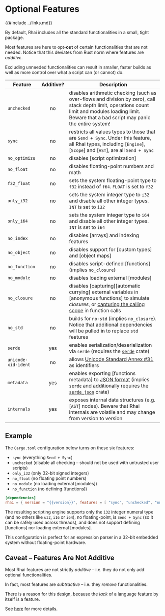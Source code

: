 Optional Features
================

{{#include ../links.md}}

By default, Rhai includes all the standard functionalities in a small, tight package.

Most features are here to opt-**out** of certain functionalities that are not needed.
Notice that this deviates from Rust norm where features are _additive_.

Excluding unneeded functionalities can result in smaller, faster builds as well as
more control over what a script can (or cannot) do.

| Feature             | Additive? | Description                                                                                                                                                                                                      |
| ------------------- | :-------: | ---------------------------------------------------------------------------------------------------------------------------------------------------------------------------------------------------------------- |
| `unchecked`         |    no     | disables arithmetic checking (such as over-flows and division by zero), call stack depth limit, operations count limit and modules loading limit.<br/>Beware that a bad script may panic the entire system!      |
| `sync`              |    no     | restricts all values types to those that are `Send + Sync`. Under this feature, all Rhai types, including [`Engine`], [`Scope`] and [`AST`], are all `Send + Sync`                                               |
| `no_optimize`       |    no     | disables [script optimization]                                                                                                                                                                                   |
| `no_float`          |    no     | disables floating-point numbers and math                                                                                                                                                                         |
| `f32_float`         |    no     | sets the system floating-point type to `f32` instead of `f64`. `FLOAT` is set to `f32`                                                                                                                           |
| `only_i32`          |    no     | sets the system integer type to `i32` and disable all other integer types. `INT` is set to `i32`                                                                                                                 |
| `only_i64`          |    no     | sets the system integer type to `i64` and disable all other integer types. `INT` is set to `i64`                                                                                                                 |
| `no_index`          |    no     | disables [arrays] and indexing features                                                                                                                                                                          |
| `no_object`         |    no     | disables support for [custom types] and [object maps]                                                                                                                                                            |
| `no_function`       |    no     | disables script-defined [functions] (implies `no_closure`)                                                                                                                                                       |
| `no_module`         |    no     | disables loading external [modules]                                                                                                                                                                              |
| `no_closure`        |    no     | disables [capturing][automatic currying] external variables in [anonymous functions] to simulate _closures_, or [capturing the calling scope]({{rootUrl}}/language/fn-capture.md) in function calls              |
| `no_std`            |    no     | builds for `no-std` (implies `no_closure`). Notice that additional dependencies will be pulled in to replace `std` features                                                                                      |
| `serde`             |    yes    | enables serialization/deserialization via `serde` (requires the [`serde`](https://crates.io/crates/serde) crate)                                                                                                 |
| `unicode-xid-ident` |    no     | allows [Unicode Standard Annex #31](http://www.unicode.org/reports/tr31/) as identifiers                                                                                                                         |
| `metadata`          |    yes    | enables exporting [functions metadata] to [JSON format]({{rootUrl}}/engine/metadata/export_to_json.md) (implies `serde` and additionally requires the [`serde_json`](https://crates.io/crates/serde_json) crate) |
| `internals`         |    yes    | exposes internal data structures (e.g. [`AST`] nodes). Beware that Rhai internals are volatile and may change from version to version                                                                            |


Example
-------

The `Cargo.toml` configuration below turns on these six features:

* `sync` (everything `Send + Sync`)
* `unchecked` (disable all checking &ndash; should not be used with untrusted user scripts)
* `only_i32` (only 32-bit signed integers)
* `no_float` (no floating point numbers)
* `no_module` (no loading external [modules])
* `no_function` (no defining [functions])

```toml
[dependencies]
rhai = { version = "{{version}}", features = [ "sync", "unchecked", "only_i32", "no_float", "no_module", "no_function" ] }
```

The resulting scripting engine supports only the `i32` integer numeral type (and no others like `u32`, `i16` or `i64`),
no floating-point, is `Send + Sync` (so it can be safely used across threads), and does not support defining [functions]
nor loading external [modules].

This configuration is perfect for an expression parser in a 32-bit embedded system without floating-point hardware.


Caveat &ndash; Features Are Not Additive
---------------------------------------

Most Rhai features are not strictly _additive_ &ndash; i.e. they do not only add optional functionalities.

In fact, most features are _subtractive_ &ndash; i.e. they _remove_ functionalities.

There is a reason for this design, because the _lack_ of a language feature by itself is a feature.

See [here]({{rootUrl}}/patterns/multiple.md) for more details.
